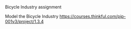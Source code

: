 Bicycle Industry assignment

Model the Bicycle Industry
https://courses.thinkful.com/pip-001v3/project/1.3.4


